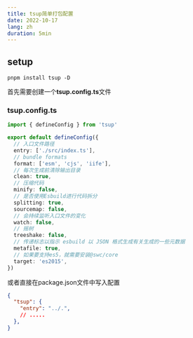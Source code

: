 ```yaml
---
title: tsup简单打包配置
date: 2022-10-17
lang: zh
duration: 5min
---
```


## setup

```shell
pnpm install tsup -D
```

首先需要创建一个**tsup.config.ts**文件

### tsup.config.ts
```ts
import { defineConfig } from 'tsup'

export default defineConfig({
  // 入口文件路径
  entry: ['./src/index.ts'],
  // bundle formats
  format: ['esm', 'cjs', 'iife'],
  // 每次生成前清除输出目录
  clean: true,
  // 压缩代码
  minify: false,
  // 是否使用Esbuild进行代码拆分
  splitting: true,
  sourcemap: false,
  // 会持续监听入口文件的变化
  watch: false,
  // 摇树
  treeshake: false,
  // 传递标志以指示 esbuild 以 JSON 格式生成有关生成的一些元数据
  metafile: true,
  // 如果要支持es5，就需要安装@swc/core
  target: 'es2015',
})
```
或者直接在package.json文件中写入配置

```json
{
  "tsup": {
    "entry": "../.",
    // .....
  },
}
```
